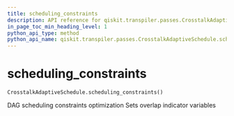 ```yaml
---
title: scheduling_constraints
description: API reference for qiskit.transpiler.passes.CrosstalkAdaptiveSchedule.scheduling_constraints
in_page_toc_min_heading_level: 1
python_api_type: method
python_api_name: qiskit.transpiler.passes.CrosstalkAdaptiveSchedule.scheduling_constraints
---
```


# scheduling\_constraints

<span id="qiskit.transpiler.passes.CrosstalkAdaptiveSchedule.scheduling_constraints" />

`CrosstalkAdaptiveSchedule.scheduling_constraints()`

DAG scheduling constraints optimization Sets overlap indicator variables

